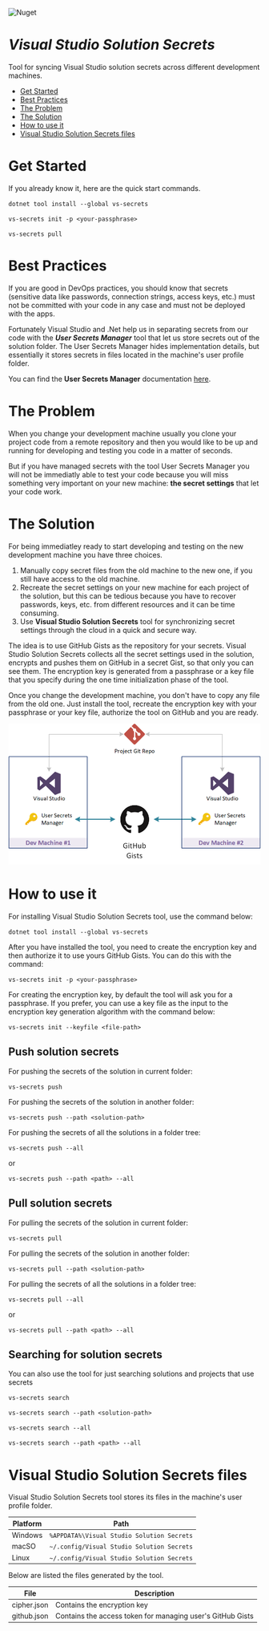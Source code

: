 ![Nuget](https://img.shields.io/nuget/v/vs-secrets)

# ***Visual Studio Solution Secrets***

Tool for syncing Visual Studio solution secrets across different development machines.

* [Get Started](#get-started)
* [Best Practices](#best-practices)
* [The Problem](#the-problem)
* [The Solution](#the-solution)
* [How to use it](#how-to-use-it)
* [Visual Studio Solution Secrets files](#visual-studio-solution-secrets-files)

# Get Started

If you already know it, here are the quick start commands.

```
dotnet tool install --global vs-secrets
```
```
vs-secrets init -p <your-passphrase>
```
```
vs-secrets pull
```

# Best Practices

If you are good in DevOps practices, you should know that secrets (sensitive data like passwords, connection strings, access keys, etc.) must not be committed with your code in any case and must not be deployed with the apps.

Fortunately Visual Studio and .Net help us in separating secrets from our code with the ***User Secrets Manager*** tool that let us store secrets out of the solution folder. The User Secrets Manager hides implementation details, but essentially it stores secrets in files located in the machine's user profile folder.

You can find the **User Secrets Manager** documentation [here](https://docs.microsoft.com/en-us/aspnet/core/security/app-secrets?view=aspnetcore-6.0&tabs=windows#secret-manager).

# The Problem

When you change your development machine usually you clone your project code from a remote repository and then you would like to be up and running for developing and testing you code in a matter of seconds.

But if you have managed secrets with the tool User Secrets Manager you will not be immediatly able to test your code because you will miss something very important on your new machine: **the secret settings** that let your code work.

# The Solution

For being immediatley ready to start developing and testing on the new development machine you have three choices.

1) Manually copy secret files from the old machine to the new one, if you still have access to the old machine.
2) Recreate the secret settings on your new machine for each project of the solution, but this can be tedious because you have to recover passwords, keys, etc. from different resources and it can be time consuming.
3) Use **Visual Studio Solution Secrets** tool for synchronizing secret settings through the cloud in a quick and secure way.

The idea is to use GitHub Gists as the repository for your secrets. Visual Studio Solution Secrets collects all the secret settings used in the solution, encrypts and pushes them on GitHub in a secret Gist, so that only you can see them. The encryption key is generated from a passphrase or a key file that you specify during the one time initialization phase of the tool.

Once you change the development machine, you don't have to copy any file from the old one. Just install the tool, recreate the encryption key with your passphrase or your key file, authorize the tool on GitHub and you are ready.

![Concept](https://raw.githubusercontent.com/ernstc/VisualStudioSolutionSecrets/main/Concept.png)

# How to use it

For installing Visual Studio Solution Secrets tool, use the command below:

```
dotnet tool install --global vs-secrets
```

After you have installed the tool, you need to create the encryption key and then authorize it to use yours GitHub Gists. 
You can do this with the command:
```
vs-secrets init -p <your-passphrase>
```
For creating the encryption key, by default the tool will ask you for a passphrase. If you prefer, you can use a key file as the input to the encryption key generation algorithm with the command below:
```
vs-secrets init --keyfile <file-path>
```

## Push solution secrets

For pushing the secrets of the solution in current folder:
```
vs-secrets push
```
For pushing the secrets of the solution in another folder:
```
vs-secrets push --path <solution-path>
```
For pushing the secrets of all the solutions in a folder tree:
```
vs-secrets push --all
```
or
```
vs-secrets push --path <path> --all
```

## Pull solution secrets

For pulling the secrets of the solution in current folder:
```
vs-secrets pull
```
For pulling the secrets of the solution in another folder:
```
vs-secrets pull --path <solution-path>
```
For pulling the secrets of all the solutions in a folder tree:
```
vs-secrets pull --all
```
or
```
vs-secrets pull --path <path> --all
```

## Searching for solution secrets

You can also use the tool for just searching solutions and projects that use secrets
```
vs-secrets search
```
```
vs-secrets search --path <solution-path>
```
```
vs-secrets search --all
```
```
vs-secrets search --path <path> --all
```

# Visual Studio Solution Secrets files

Visual Studio Solution Secrets tool stores its files in the machine's user profile folder.

| Platform | Path |
|----------|------|
| Windows | `%APPDATA%\Visual Studio Solution Secrets` |
| macSO | `~/.config/Visual Studio Solution Secrets` |
| Linux | `~/.config/Visual Studio Solution Secrets` |

Below are listed the files generated by the tool.

| File | Description |
|------|-------------|
| cipher.json | Contains the encryption key |
| github.json | Contains the access token for managing user's GitHub Gists |

